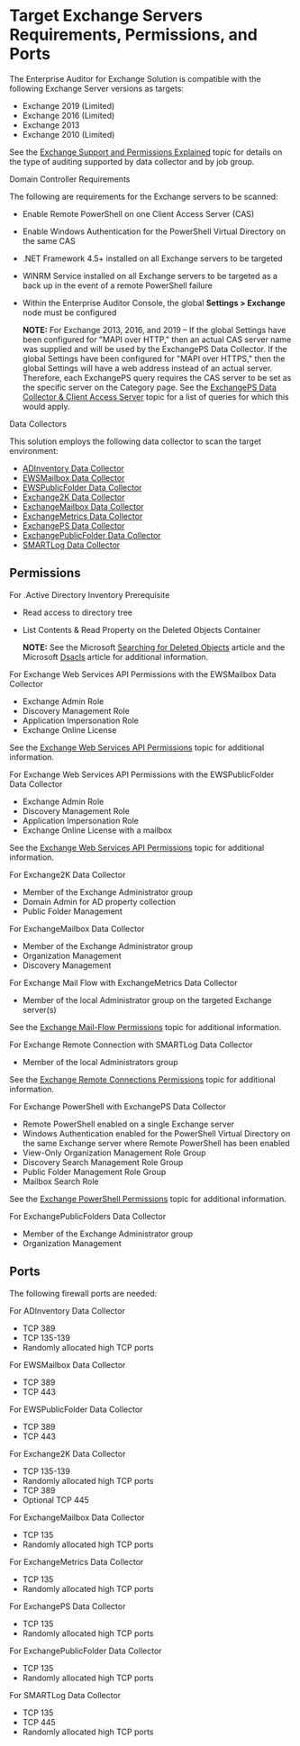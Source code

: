 # Target Exchange Servers Requirements, Permissions, and Ports

The Enterprise Auditor for Exchange Solution is compatible with the following Exchange Server
versions as targets:

- Exchange 2019 (Limited)
- Exchange 2016 (Limited)
- Exchange 2013
- Exchange 2010 (Limited)

See the
[Exchange Support and Permissions Explained](/docs/accessanalyzer/11.6/requirements/solutions/exchange/support.md)
topic for details on the type of auditing supported by data collector and by job group.

Domain Controller Requirements

The following are requirements for the Exchange servers to be scanned:

- Enable Remote PowerShell on one Client Access Server (CAS)
- Enable Windows Authentication for the PowerShell Virtual Directory on the same CAS
- .NET Framework 4.5+ installed on all Exchange servers to be targeted
- WINRM Service installed on all Exchange servers to be targeted as a back up in the event of a
  remote PowerShell failure
- Within the Enterprise Auditor Console, the global **Settings > Exchange** node must be configured

    **NOTE:** For Exchange 2013, 2016, and 2019 – If the global Settings have been configured for
    "MAPI over HTTP," then an actual CAS server name was supplied and will be used by the ExchangePS
    Data Collector. If the global Settings have been configured for "MAPI over HTTPS," then the
    global Settings will have a web address instead of an actual server. Therefore, each ExchangePS
    query requires the CAS server to be set as the specific server on the Category page. See the
    [ExchangePS Data Collector & Client Access Server](/docs/accessanalyzer/11.6/solutions/exchange/recommended.md)
    topic for a list of queries for which this would apply.

Data Collectors

This solution employs the following data collector to scan the target environment:

- [ADInventory Data Collector](/docs/accessanalyzer/11.6/admin/datacollector/adinventory/overview.md)
- [EWSMailbox Data Collector](/docs/accessanalyzer/11.6/admin/datacollector/ewsmailbox/overview.md)
- [EWSPublicFolder Data Collector](/docs/accessanalyzer/11.6/admin/datacollector/ewspublicfolder/overview.md)
- [Exchange2K Data Collector](/docs/accessanalyzer/11.6/admin/datacollector/exchange2k/overview.md)
- [ExchangeMailbox Data Collector](/docs/accessanalyzer/11.6/admin/datacollector/exchangemailbox/overview.md)
- [ExchangeMetrics Data Collector](/docs/accessanalyzer/11.6/admin/datacollector/exchangemetrics/overview.md)
- [ExchangePS Data Collector](/docs/accessanalyzer/11.6/admin/datacollector/exchangeps/overview.md)
- [ExchangePublicFolder Data Collector](/docs/accessanalyzer/11.6/admin/datacollector/exchangepublicfolder/overview.md)
- [SMARTLog Data Collector](/docs/accessanalyzer/11.6/admin/datacollector/smartlog/overview.md)

## Permissions

For .Active Directory Inventory Prerequisite

- Read access to directory tree
- List Contents & Read Property on the Deleted Objects Container

    **NOTE:** See the Microsoft
    [Searching for Deleted Objects](https://technet.microsoft.com/en-us/library/cc978013.aspx)
    article and the Microsoft
    [Dsacls](https://technet.microsoft.com/en-us/library/cc771151(v=ws.11).aspx) article for
    additional information.

For Exchange Web Services API Permissions with the EWSMailbox Data Collector

- Exchange Admin Role
- Discovery Management Role
- Application Impersonation Role
- Exchange Online License

See the
[Exchange Web Services API Permissions](/docs/accessanalyzer/11.6/requirements/solutions/exchange/webservicesapi.md)
topic for additional information.

For Exchange Web Services API Permissions with the EWSPublicFolder Data Collector

- Exchange Admin Role
- Discovery Management Role
- Application Impersonation Role
- Exchange Online License with a mailbox

See the
[Exchange Web Services API Permissions](/docs/accessanalyzer/11.6/requirements/solutions/exchange/webservicesapi.md)
topic for additional information.

For Exchange2K Data Collector

- Member of the Exchange Administrator group
- Domain Admin for AD property collection
- Public Folder Management

For ExchangeMailbox Data Collector

- Member of the Exchange Administrator group
- Organization Management
- Discovery Management

For Exchange Mail Flow with ExchangeMetrics Data Collector

- Member of the local Administrator group on the targeted Exchange server(s)

See the
[Exchange Mail-Flow Permissions](/docs/accessanalyzer/11.6/requirements/solutions/exchange/mailflow.md)
topic for additional information.

For Exchange Remote Connection with SMARTLog Data Collector

- Member of the local Administrators group

See the
[Exchange Remote Connections Permissions](/docs/accessanalyzer/11.6/requirements/solutions/exchange/remoteconnections.md)
topic for additional information.

For Exchange PowerShell with ExchangePS Data Collector

- Remote PowerShell enabled on a single Exchange server
- Windows Authentication enabled for the PowerShell Virtual Directory on the same Exchange server
  where Remote PowerShell has been enabled
- View-Only Organization Management Role Group
- Discovery Search Management Role Group
- Public Folder Management Role Group
- Mailbox Search Role

See the
[Exchange PowerShell Permissions](/docs/accessanalyzer/11.6/requirements/solutions/exchange/powershell.md)
topic for additional information.

For ExchangePublicFolders Data Collector

- Member of the Exchange Administrator group
- Organization Management

## Ports

The following firewall ports are needed:

For ADInventory Data Collector

- TCP 389
- TCP 135-139
- Randomly allocated high TCP ports

For EWSMailbox Data Collector

- TCP 389
- TCP 443

For EWSPublicFolder Data Collector

- TCP 389
- TCP 443

For Exchange2K Data Collector

- TCP 135-139
- Randomly allocated high TCP ports
- TCP 389
- Optional TCP 445

For ExchangeMailbox Data Collector

- TCP 135
- Randomly allocated high TCP ports

For ExchangeMetrics Data Collector

- TCP 135
- Randomly allocated high TCP ports

For ExchangePS Data Collector

- TCP 135
- Randomly allocated high TCP ports

For ExchangePublicFolder Data Collector

- TCP 135
- Randomly allocated high TCP ports

For SMARTLog Data Collector

- TCP 135
- TCP 445
- Randomly allocated high TCP ports
